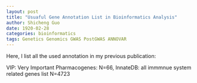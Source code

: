 ```yaml
---
layout: post
title: "Usuaful Gene Annotation List in Bioinformatics Analysis"
author: Shicheng Guo
date: 1920-02-28
categories: bioinformatics
tags: Genetics Genomics GWAS PostGWAS ANNOVAR
---
```


Here, I list all the used annotation in my previous publication: 

VIP: Very Important Pharmacogenes: N=66, 
InnateDB: all immmnue system related genes list N=4723